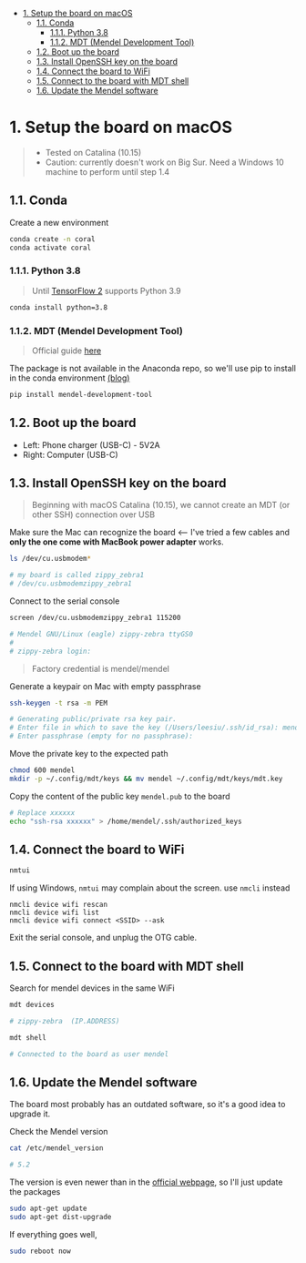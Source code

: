 - [1. Setup the board on macOS](#1-setup-the-board-on-macos)
  - [1.1. Conda](#11-conda)
    - [1.1.1. Python 3.8](#111-python-38)
    - [1.1.2. MDT (Mendel Development Tool)](#112-mdt-mendel-development-tool)
  - [1.2. Boot up the board](#12-boot-up-the-board)
  - [1.3. Install OpenSSH key on the board](#13-install-openssh-key-on-the-board)
  - [1.4. Connect the board to WiFi](#14-connect-the-board-to-wifi)
  - [1.5. Connect to the board with MDT shell](#15-connect-to-the-board-with-mdt-shell)
  - [1.6. Update the Mendel software](#16-update-the-mendel-software)

# 1. Setup the board on macOS
> * Tested on Catalina (10.15)
> * Caution: currently doesn't work on Big Sur. Need a Windows 10 machine to perform until step 1.4

## 1.1. Conda

Create a new environment
```sh
conda create -n coral
conda activate coral
```

### 1.1.1. Python 3.8
> Until [TensorFlow 2](https://www.tensorflow.org/install) supports Python 3.9

```sh
conda install python=3.8
```

### 1.1.2. MDT (Mendel Development Tool)
> Official guide [here](https://www.coral.ai/docs/dev-board-mini/get-started/)

The package is not available in the Anaconda repo, so we'll use pip to install in the conda environment [(blog)](https://www.anaconda.com/blog/using-pip-in-a-conda-environment)

```sh
pip install mendel-development-tool
```

## 1.2. Boot up the board
* Left: Phone charger (USB-C) - 5V2A
* Right: Computer (USB-C)

## 1.3. Install OpenSSH key on the board
> Beginning with macOS Catalina (10.15), we cannot create an MDT (or other SSH) connection over USB

Make sure the Mac can recognize the board <-- I've tried a few cables and **only the one come with MacBook power adapter** works.
```sh
ls /dev/cu.usbmodem*

# my board is called zippy_zebra1
# /dev/cu.usbmodemzippy_zebra1
```

Connect to the serial console
```sh
screen /dev/cu.usbmodemzippy_zebra1 115200

# Mendel GNU/Linux (eagle) zippy-zebra ttyGS0
#
# zippy-zebra login: 
```
> Factory credential is mendel/mendel

Generate a keypair on Mac with empty passphrase
```sh
ssh-keygen -t rsa -m PEM

# Generating public/private rsa key pair.
# Enter file in which to save the key (/Users/leesiu/.ssh/id_rsa): mendel
# Enter passphrase (empty for no passphrase): 
```

Move the private key to the expected path
```sh
chmod 600 mendel
mkdir -p ~/.config/mdt/keys && mv mendel ~/.config/mdt/keys/mdt.key
```

Copy the content of the public key `mendel.pub` to the board
```sh
# Replace xxxxxx
echo "ssh-rsa xxxxxx" > /home/mendel/.ssh/authorized_keys
```

## 1.4. Connect the board to WiFi

```sh
nmtui
```

If using Windows, `nmtui` may complain about the screen. use `nmcli` instead

```
nmcli device wifi rescan
nmcli device wifi list
nmcli device wifi connect <SSID> --ask
```

Exit the serial console, and unplug the OTG cable.

## 1.5. Connect to the board with MDT shell

Search for mendel devices in the same WiFi
```sh
mdt devices

# zippy-zebra  (IP.ADDRESS)
```

```sh
mdt shell

# Connected to the board as user mendel
```

## 1.6. Update the Mendel software
The board most probably has an outdated software, so it's a good idea to upgrade it. 

Check the Mendel version
```sh
cat /etc/mendel_version

# 5.2
```

The version is even newer than in the [official webpage](https://www.coral.ai/software/#mendel-dev-board-mini), so I'll just update the packages
```sh
sudo apt-get update
sudo apt-get dist-upgrade
```

If everything goes well,
```sh
sudo reboot now
```
